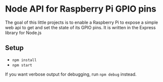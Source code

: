 # Node API for Raspberry Pi GPIO pins

The goal of this little projects is to enable a Raspberry Pi to expose a simple web api to get
and set the state of its GPIO pins. It is written in the Express library for Node.js

## Setup

   * `npm install`
   * `npm start`

If you want verbose output for  debugging, run `npm debug` instead.

